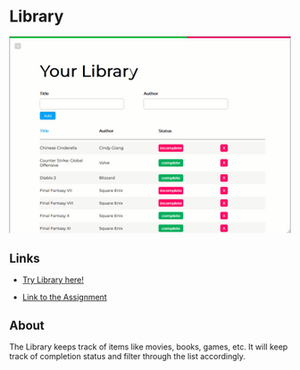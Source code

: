 # Library
![](https://github.com/Appletri/Appletri/blob/main/assets/library.gif)

## Links
- [Try Library here!](https://Appletri.github.io/library/)

- [Link to the Assignment](https://www.theodinproject.com/paths/full-stack-javascript/courses/javascript/lessons/library)

## About
The Library keeps track of items like movies, books, games, etc. It will keep track of completion status and filter through the list accordingly.
